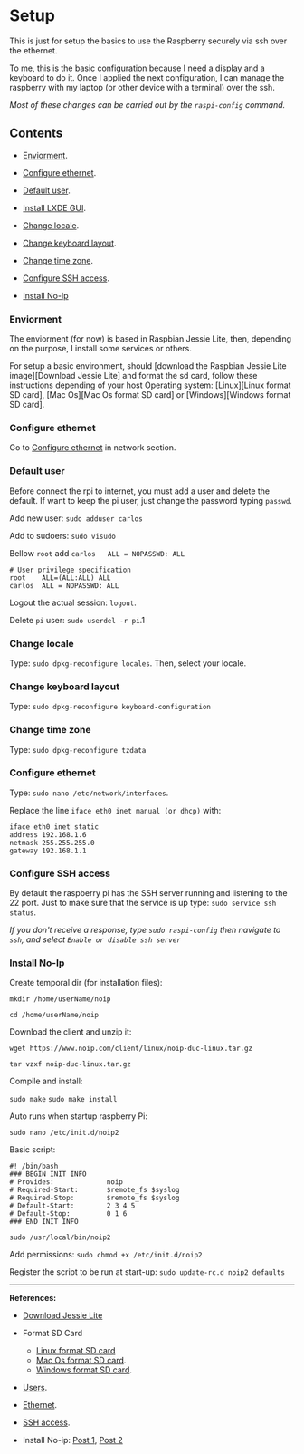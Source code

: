 # Setup 

This is just for setup the basics to use the Raspberry securely via ssh over the ethernet. 

To me, this is the basic configuration because I need a display and a keyboard to do it. 
Once I applied the next configuration, I can manage the raspberry with my laptop (or other device with a terminal) over the ssh.

*Most of these changes can be carried out by the `raspi-config` command.*

## Contents

- [Enviorment](#enviorment).
- [Configure ethernet](#configure-ethernet).

- [Default user](#default-user).
- [Install LXDE GUI]().

- [Change locale](#change-locale).
- [Change keyboard layout](#chnage-keyboard-layout).
- [Change time zone](#change-time-zone).


- [Configure SSH access](#configure-ssh-access).
- [Install No-Ip](#install-no-ip)


### Enviorment

The enviorment (for now) is based in Raspbian Jessie Lite, then, depending on the purpose, I install some services or others.

For setup a basic environment, should [download the Raspbian Jessie Lite image][Download Jessie Lite] and format the sd card, follow these instructions depending of your host Operating system: [Linux][Linux format SD card], [Mac Os][Mac Os format SD card] or [Windows][Windows format SD card].

### Configure ethernet

Go to [Configure ethernet](network/README.md#configure-ethernet) in network section.

### Default user
Before connect the rpi to internet, you must add a user and delete the default. If want to keep the pi user, just change the password typing `passwd`.

Add new user:
`sudo adduser carlos`

Add to sudoers:
`sudo visudo`

Bellow `root` add `carlos   ALL = NOPASSWD: ALL`
```
# User privilege specification
root    ALL=(ALL:ALL) ALL
carlos  ALL = NOPASSWD: ALL
```

Logout the actual session: `logout`.

Delete `pi` user: `sudo userdel -r pi`.1

### Change locale

Type: `sudo dpkg-reconfigure locales`. Then, select your locale.


### Change keyboard layout

Type: `sudo dpkg-reconfigure keyboard-configuration`


### Change time zone

Type: `sudo dpkg-reconfigure tzdata`



### Configure ethernet
Type: `sudo nano /etc/network/interfaces`.

Replace the line `iface eth0 inet manual (or dhcp)` with:

```
iface eth0 inet static
address 192.168.1.6
netmask 255.255.255.0
gateway 192.168.1.1
```

### Configure SSH access

By default the raspberry pi has the SSH server running and listening to the 22 port. Just to make sure that the service is up type: `sudo service ssh status`.

*If you don't receive a response, type `sudo raspi-config` then navigate to `ssh`, and select `Enable or disable ssh server`*


### Install No-Ip

Create temporal dir (for installation files):

`mkdir /home/userName/noip`

`cd /home/userName/noip`

Download the client and unzip it:

`wget https://www.noip.com/client/linux/noip-duc-linux.tar.gz`

`tar vzxf noip-duc-linux.tar.gz`

Compile and install:

`sudo make`
`sudo make install`

Auto runs when startup raspberry Pi:

`sudo nano /etc/init.d/noip2`

Basic script:

```
#! /bin/bash
### BEGIN INIT INFO
# Provides:             noip
# Required-Start:       $remote_fs $syslog
# Required-Stop:        $remote_fs $syslog
# Default-Start:        2 3 4 5
# Default-Stop:         0 1 6
### END INIT INFO

sudo /usr/local/bin/noip2
```

Add permissions: `sudo chmod +x /etc/init.d/noip2`

Register the script to be run at start-up: `sudo update-rc.d noip2 defaults`


- - - 

**References:**

- [Download Jessie Lite](https://www.raspberrypi.org/downloads/raspbian/)
- Format SD Card
	- [Linux format SD card](https://www.raspberrypi.org/documentation/installation/installing-images/linux.md)
	- [Mac Os format SD card](https://www.raspberrypi.org/documentation/installation/installing-images/mac.md).
	- [Windows format SD card](https://www.raspberrypi.org/documentation/installation/installing-images/windows.md).

- [Users](https://www.raspberrypi.org/documentation/linux/usage/users.md).
- [Ethernet](https://www.raspberrypi.org/forums/viewtopic.php?f=91&t=38825).
- [SSH access](https://www.raspberrypi.org/documentation/remote-access/ssh/README.md).
- Install No-ip: [Post 1](http://raspberrypihelp.net/tutorials/29-raspberry-pi-no-ip-tutorial), [Post 2](http://www.stuffaboutcode.com/2012/06/raspberry-pi-run-program-at-start-up.html)
